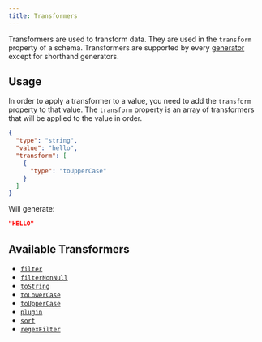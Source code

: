 ```yaml
---
title: Transformers
---
```


Transformers are used to transform data. They are used in the `transform` property of a schema.
Transformers are supported by every [generator](../content/index.md) except for shorthand generators.

## Usage

In order to apply a transformer to a value, you need to add the `transform` property
to that value. The `transform` property is an array of transformers that will be applied
to the value in order.

```json
{
  "type": "string",
  "value": "hello",
  "transform": [
    {
      "type": "toUpperCase"
    }
  ]
}
```

Will generate:

```json
"HELLO"
```

## Available Transformers

* [`filter`](filter.md)
* [`filterNonNull`](filterNonNull.md)
* [`toString`](toString.md)
* [`toLowerCase`](toLowerCase.md)
* [`toUpperCase`](toUpperCase.md)
* [`plugin`](plugin.md)
* [`sort`](sort.md)
* [`regexFilter`](regexFilter.md)
